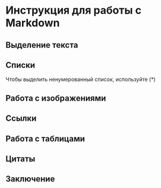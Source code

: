 # Инструкция для работы с Markdown

## Выделение текста

## Списки
Чтобы выделить ненумерованный список, используйте (*)


## Работа с изображениями

## Ссылки

## Работа с таблицами


## Цитаты

## Заключение